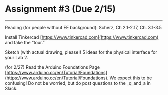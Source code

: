 # Assignment #3 (Due 2/15)
----------------------------------
Reading (for people without EE background): Scherz, Ch 2.1-2.17, Ch. 3.1-3.5

Install Tinkercad [https://www.tinkercad.com](https://www.tinkercad.com) and take the “tour.”

Sketch (with actual drawing, please!) 5 ideas for the physical interface for your Lab 2.

(for 2/27) Read the Arduino Foundations Page [https://www.arduino.cc/en/Tutorial/Foundations](https://www.arduino.cc/en/Tutorial/Foundations). We expect this to be confusing! Do not be worried, but do post questions to the _q_and_a in Slack.
